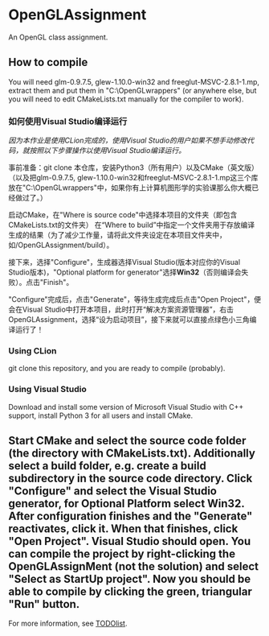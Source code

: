 # OpenGLAssignment

An OpenGL class assignment.

## How to compile

You will need glm-0.9.7.5, glew-1.10.0-win32 and freeglut-MSVC-2.8.1-1.mp, extract them
and put them in "C:\OpenGLwrappers\" (or anywhere else, but you will need to edit CMakeLists.txt
manually for the compiler to work).

### 如何使用Visual Studio编译运行

*因为本作业是使用CLion完成的，使用Visual Studio的用户如果不想手动修改代码，就按照以下步骤操作以使用Visual Studio编译运行。*

事前准备：git clone 本仓库，安装Python3（所有用户）以及CMake（英文版）  
（以及把glm-0.9.7.5, glew-1.10.0-win32和freeglut-MSVC-2.8.1-1.mp这三个库放在"C:\OpenGLwrappers\"中，如果你有上计算机图形学的实验课那么你大概已经做过了。）

启动CMake，在"Where is source code"中选择本项目的文件夹（即包含CMakeLists.txt的文件夹）
在“Where to build”中指定一个文件夹用于存放编译生成的结果（为了减少工作量，请将此文件夹设定在本项目文件夹中，如/OpenGLAssignment/build）。

接下来，选择"Configure"，生成器选择Visual Studio(版本对应你的Visual Studio版本)，"Optional platform for generator"选择**Win32**（否则编译会失败）。点击"Finish"。

"Configure"完成后，点击"Generate"，等待生成完成后点击"Open Project"，便会在Visual Studio中打开本项目，此时打开“解决方案资源管理器”，右击OpenGLAssignment，选择“设为启动项目”，接下来就可以直接点绿色小三角编译运行了！


### Using CLion

git clone this repository, and you are ready to compile (probably).

### Using Visual Studio

Download and install some version of Microsoft Visual Studio with C++ support,
install Python 3 for all users and install CMake.

Start CMake and select the source code folder (the directory
with CMakeLists.txt). Additionally select a build folder, e.g. create a build
subdirectory in the source code directory. Click "Configure" and select the
Visual Studio generator, **for Optional Platform select Win32**. 
After configuration finishes and the "Generate" reactivates, click
it. When that finishes, click "Open Project". Visual Studio should open. 
You can compile the project by right-clicking the OpenGLAssignMent (not the 
solution) and select "Select as StartUp project". Now you should be able to 
compile by clicking the green, triangular "Run" button.
---

For more information, see [TODOlist](TODOlist.md).
